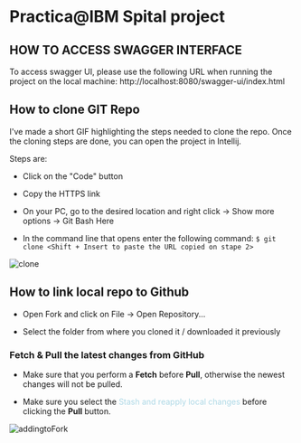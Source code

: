 # Practica@IBM Spital project


## HOW TO ACCESS SWAGGER INTERFACE
To access swagger UI, please use the following URL when running the project on the local machine: http://localhost:8080/swagger-ui/index.html

## How to clone GIT Repo

I've made a short GIF highlighting the steps needed to clone the repo.
Once the cloning steps are done, you can open the project in Intellij.

Steps are:
- Click on the "Code" button
  
- Copy the HTTPS link

- On your PC, go to the desired location and right click -> Show more options -> Git Bash Here
  
- In the command line that opens enter the following command: `$ git clone <Shift + Insert to paste the URL copied on stape 2> `

![clone](https://github.com/bogdanmaceasa/practica.ibm.spital/assets/74003240/64ea9c78-a0de-4bb4-a42d-448eaef0838d)




## How to link local repo to Github
- Open Fork and click on File -> Open Repository...

- Select the folder from where you cloned it / downloaded it previously

### Fetch & Pull the latest changes from GitHub

- Make sure that you perform a **Fetch** before **Pull**, otherwise the newest changes will not be pulled.

- Make sure you select the <font color="lightblue">Stash and reapply local changes</font> before clicking the **Pull** button.

![addingtoFork](https://github.com/bogdanmaceasa/practica.ibm.spital/assets/74003240/9dc3bba7-63b3-40d1-ba43-57b407f8d58c)




